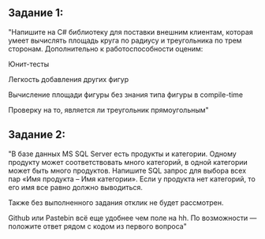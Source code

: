 ## Задание 1:  
  
"Напишите на C# библиотеку для поставки внешним клиентам, которая умеет вычислять площадь круга по радиусу и треугольника по трем сторонам. Дополнительно к работоспособности оценим:  
  
Юнит-тесты  
  
Легкость добавления других фигур  
  
Вычисление площади фигуры без знания типа фигуры в compile-time  
  
Проверку на то, является ли треугольник прямоугольным"  
  
## Задание 2:  
"В базе данных MS SQL Server есть продукты и категории. Одному продукту может соответствовать много категорий, в одной категории может быть много продуктов.  Напишите SQL запрос для выбора всех пар «Имя продукта – Имя категории». Если у продукта нет категорий, то его имя все равно должно выводиться.  
  
Также без выполненного задания отклик не будет рассмотрен.  
  
Github или Pastebin всё еще удобнее чем поле на hh. По возможности — положите ответ рядом с кодом из первого вопроса"
